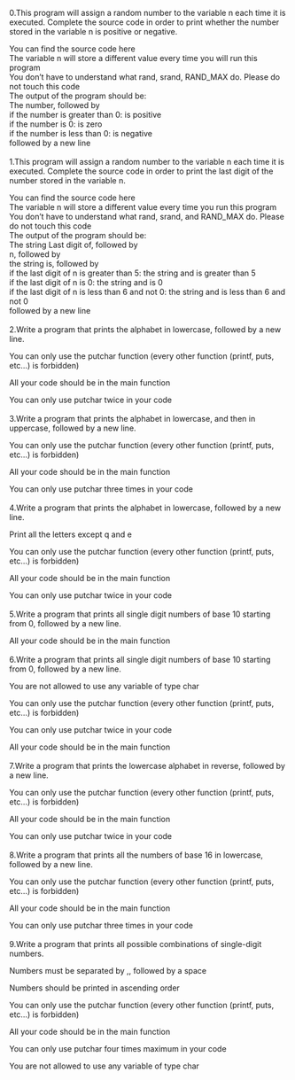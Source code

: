 0.This program will assign a random number to the variable n each time it is executed. Complete the source code in order to print whether the number stored in the variable n is positive or negative.

You can find the source code here<br/>
The variable n will store a different value every time you will run this program<br/>
You don’t have to understand what rand, srand, RAND_MAX do. Please do not touch this code<br/>
The output of the program should be:<br/>
The number, followed by<br/>
if the number is greater than 0: is positive<br/>
if the number is 0: is zero<br/>
if the number is less than 0: is negative<br/>
followed by a new line<br/>
<br/>
1.This program will assign a random number to the variable n each time it is executed. Complete the source code in order to print the last digit of the number stored in the variable n.

You can find the source code here<br/>
The variable n will store a different value every time you run this program<br/>
You don’t have to understand what rand, srand, and RAND_MAX do. Please do not touch this code<br/>
The output of the program should be:<br/>
The string Last digit of, followed by<br/>
n, followed by<br/>
the string is, followed by<br/>
if the last digit of n is greater than 5: the string and is greater than 5<br/>
if the last digit of n is 0: the string and is 0<br/>
if the last digit of n is less than 6 and not 0: the string and is less than 6 and not 0<br/>
followed by a new line<br/>
<br/>
2.Write a program that prints the alphabet in lowercase, followed by a new line.



You can only use the putchar function (every other function (printf, puts, etc…) is forbidden)

All your code should be in the main function

You can only use putchar twice in your code<br/>
<br/>
3.Write a program that prints the alphabet in lowercase, and then in uppercase, followed by a new line.



You can only use the putchar function (every other function (printf, puts, etc…) is forbidden)

All your code should be in the main function

You can only use putchar three times in your code<br/>
<br/>
4.Write a program that prints the alphabet in lowercase, followed by a new line.



Print all the letters except q and e

You can only use the putchar function (every other function (printf, puts, etc…) is forbidden)

All your code should be in the main function

You can only use putchar twice in your code<br/>
<br/>
5.Write a program that prints all single digit numbers of base 10 starting from 0, followed by a new line.



All your code should be in the main function<br/>
<br/>
6.Write a program that prints all single digit numbers of base 10 starting from 0, followed by a new line.



You are not allowed to use any variable of type char

You can only use the putchar function (every other function (printf, puts, etc…) is forbidden)

You can only use putchar twice in your code

All your code should be in the main function<br/>
<br/>
7.Write a program that prints the lowercase alphabet in reverse, followed by a new line.



You can only use the putchar function (every other function (printf, puts, etc…) is forbidden)

All your code should be in the main function

You can only use putchar twice in your code<br/>
<br/>
8.Write a program that prints all the numbers of base 16 in lowercase, followed by a new line.



You can only use the putchar function (every other function (printf, puts, etc…) is forbidden)

All your code should be in the main function

You can only use putchar three times in your code<br/>
<br/>
9.Write a program that prints all possible combinations of single-digit numbers.



Numbers must be separated by ,, followed by a space

Numbers should be printed in ascending order

You can only use the putchar function (every other function (printf, puts, etc…) is forbidden)

All your code should be in the main function

You can only use putchar four times maximum in your code

You are not allowed to use any variable of type char<br/>
<br/>
